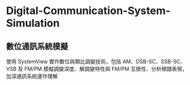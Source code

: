 # Digital-Communication-System-Simulation
## 數位通訊系統模擬   
使用 SystemView 實作數位與類比調變技術，包括 AM、DSB-SC、SSB-SC、VSB 及 FM/PM 模擬調變深度、解調變特性與 FM/PM 互換性、分析頻譜表現，加深通訊系統運作理解
